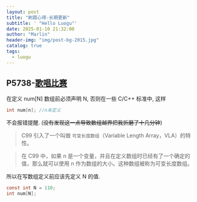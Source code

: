 ```yaml
---
layout: post
title: "刷题心得-长期更新"
subtitle: ' "Hello Luogu"'
date: 2025-01-10 21:32:00
author: "Marlin"
header-img: "img/post-bg-2015.jpg"
catalog: true
tags:
  - luogu
---
```


## P5738-[歌唱比赛](https://github.com/Marlin-Phone/code/blob/main/cpp/P5738)

在定义 num[N] 数组前必须声明 N, 否则在一些 C/C++ 标准中, 这样

```c
int num[n]; //n未定义
```

不会报错提醒. (~~没有发现这一点导致数组越界把我折磨了十几分钟~~)

> C99 引入了一个叫做 `可变长度数组`（Variable Length Array，VLA）的特性。

> 在 C99 中，如果 n 是一个变量，并且在定义数组时已经有了一个确定的值，那么就可以使用 n 作为数组的大小。这种数组被称为可变长度数组。

所以在写数组定义前应该先定义 N 的值.

```c
const int N = 110;
int num[N];
```
